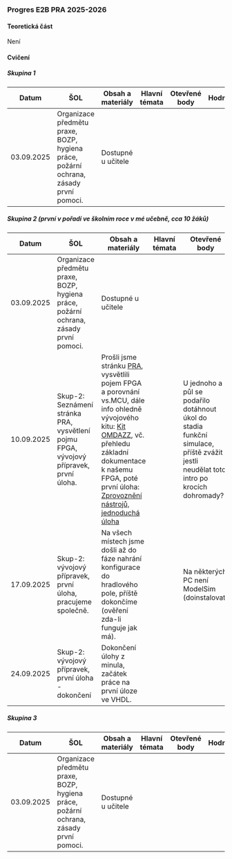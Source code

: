 ### Progres E2B PRA 2025-2026

#### Teoretická část

Není

#### Cvičení

##### Skupina 1

| Datum      | ŠOL                                                          | Obsah a materiály  | Hlavní témata | Otevřené body | Hodnocení | Poznámka |
| ---------- | ------------------------------------------------------------ | ------------------ | ------------- | ------------- | --------- | -------- |
| 03.09.2025 | Organizace předmětu praxe, BOZP, hygiena práce, požární ochrana, zásady první pomoci. | Dostupné u učitele |               |               |           |          |

##### Skupina 2 (první v pořadí ve školním roce v mé učebně, cca 10 žáků)

| Datum      | ŠOL                                                          | Obsah a materiály                                            | Hlavní témata | Otevřené body                                                | Hodnocení | Poznámka |
| ---------- | ------------------------------------------------------------ | ------------------------------------------------------------ | ------------- | ------------------------------------------------------------ | --------- | -------- |
| 03.09.2025 | Organizace předmětu praxe, BOZP, hygiena práce, požární ochrana, zásady první pomoci. | Dostupné u učitele                                           |               |                                                              |           |          |
| 10.09.2025 | Skup-2: Seznámení stránka PRA, vysvětlení pojmu FPGA, vývojový přípravek, první úloha. | Prošli jsme stránku [PRA](../../predmety/pra/readme.md), vysvětlili pojem FPGA a porovnání vs.MCU, dále info ohledně vývojového kitu: [Kit OMDAZZ](../../predmety/pra/fpga/altera-cyclone4/devbrd/omdazz/readme.md), vč. přehledu základní dokumentace k našemu FPGA, poté první úloha: [Zprovoznění nástrojů, jednoduchá úloha](../../predmety/pra/bloky/zprovozneni/readme.md) |               | U jednoho a půl se podařilo dotáhnout úkol do stadia funkční simulace, příště zvážit jestli neudělat toto intro po krocích dohromady? |           |          |
| 17.09.2025 | Skup-2: vývojový přípravek, první úloha, pracujeme společně. | Na všech místech jsme došli až do fáze nahrání konfigurace do hradlového pole, příště dokončíme (ověření zda-li funguje jak má). |               | Na některých PC není ModelSim (doinstalovat)                 | Kontrola  |          |
| 24.09.2025 | Skup-2: vývojový přípravek, první úloha - dokončení          | Dokončení úlohy z minula, začátek práce na první úloze ve VHDL. |               |                                                              | Plánováno |          |

##### Skupina 3

| Datum      | ŠOL                                                          | Obsah a materiály  | Hlavní témata | Otevřené body | Hodnocení | Poznámka |
| ---------- | ------------------------------------------------------------ | ------------------ | ------------- | ------------- | --------- | -------- |
| 03.09.2025 | Organizace předmětu praxe, BOZP, hygiena práce, požární ochrana, zásady první pomoci. | Dostupné u učitele |               |               |           |          |